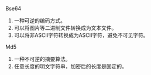 Bse64
1. 一种可逆的编码方式。
2. 可以将图片等二进制文件转换成为文本文件。
3. 可以将非ASCII字符转换成为ASCII字符，避免不可见字符。

Md5
1. 一种不可逆的摘要算法。
2. 任意长度的明文字符串，加密后的长度是固定的。